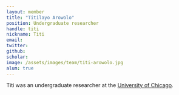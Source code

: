 ```yaml
---
layout: member
title: "Titilayo Arowolo"
position: Undergraduate researcher
handle: titi
nickname: Titi
email: 
twitter: 
github: 
scholar: 
image: /assets/images/team/titi-arowolo.jpg
alum: true
---
```

Titi was an undergraduate researcher at the [University of Chicago][1].

[1]: http://www.uchicago.edu
